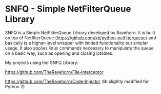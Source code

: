# SNFQ - Simple NetFilterQueue Library
SNFQ is a Simple NetFilterQueue Library developed by Ravehorn.
It is built on top of NetfilterQueue (https://github.com/kti/python-netfilterqueue) and basically is a higher-level wrapper with limited functionality but simpler usage.
It also applies linux commands necessary to manipulate the queue on a basic way, such as opening and closing iptables.

My projects using the SNFQ Library:

https://github.com/TheRavehorn/File-Interceptor

https://github.com/TheRavehorn/Code-Injector (lib slightly modified for Python 2)
